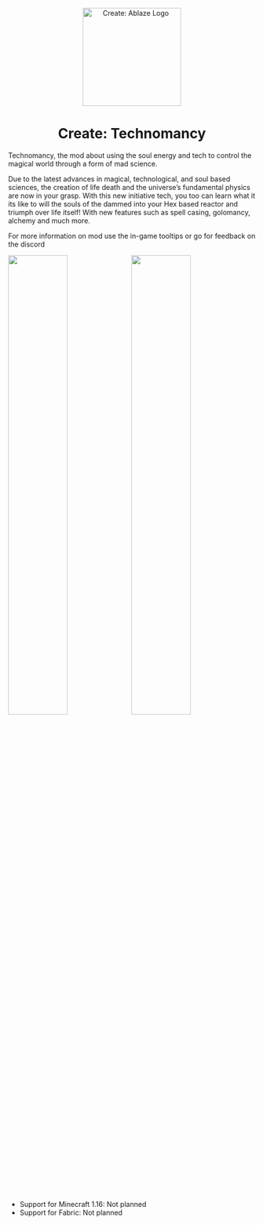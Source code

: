 

<p align="center"><img src="https://user-images.githubusercontent.com/106500067/170905868-c33d367b-cd5a-44b4-bf47-302b45fee682.png" alt="Create: Ablaze Logo" width="200"></p>
<h1 align="center">Create: Technomancy  <br>
 </h1>
 
Technomancy, the mod about using the soul energy and tech to control the magical world through a form of mad science.

Due to the latest advances in magical, technological, and soul based sciences, the creation of life death and the universe’s fundamental physics are now in your grasp. With this new initiative tech, you too can learn what it its like to will the souls of the dammed into your Hex based reactor and triumph over life itself! With new features such as spell casing, golomancy, alchemy and much more.

For more information on mod use the in-game tooltips or go for feedback on the discord

[<img src="https://i.imgur.com/0lLX9Oy.jpg" width="49%">](https://github.com/Cosmos616/Technomancy/issues "Report Issues")
[<img src="https://i.imgur.com/aWrjfKJ.jpg" width="49%">](https://discord.gg/acQ2tgkW "Feedback & Help")
 
- Support for Minecraft 1.16: Not planned
- Support for Fabric: Not planned

